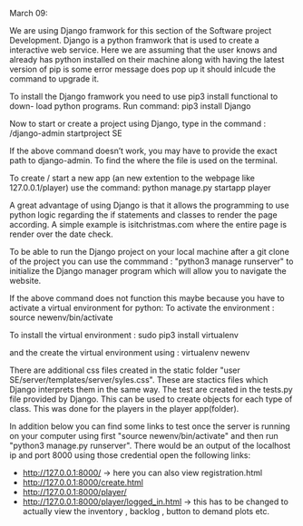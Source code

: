 March 09:

We are using Django framwork for this section of the Software project Development. Django is a python framwork that is used to create a interactive web service. Here we are assuming that the user knows and already has python installed on their machine along with having the latest version of pip is some error message does pop up it should inlcude the command to upgrade it.

To install the Django framwork you need to use pip3 install functional to down- load python programs. Run command:
pip3 install Django

Now to start or create a project using Django, type in the command :
/django-admin startproject SE

If the above command doesn’t work, you may have to provide the exact path to django-admin. To find the where the file is used on the terminal.

To create / start a new app (an new extention to the webpage like 127.0.0.1/player) use the command:
python manage.py startapp player 

A great advantage of using Django is that it allows the programming to use python logic regarding the if statements and classes to render the page according. A simple example is isitchristmas.com where the entire page is render over the date check.

To be able to run the Django project on your local machine after a git clone of the project you can use the commmand :
"python3 manage runserver" to initialize the Django manager program which will allow you to navigate the website.

If the above command does not function this maybe because you have to activate a virtual environment for python:
To activate the environment : source newenv/bin/activate

To install the virtual environment : sudo pip3 install virtualenv 

and the create the virtual environment using : virtualenv newenv 

There are additional css files created in the static folder "user SE/server/templates/server/syles.css". These are stactics files which Django interprets them in the same way. 
The test are created in the tests.py file provided by Django. This can be used to create objects for each type of class. This was done for the players in the player app(folder).

In addition below you can find some links to test once the server is running on your computer using first "source newenv/bin/activate" and then run "python3 manage.py runserver". There would be an output of the localhost ip and port 8000 using those credential open the following links:

- http://127.0.0.1:8000/ -> here you can also view registration.html
- http://127.0.0.1:8000/create.html
- http://127.0.0.1:8000/player/
- http://127.0.0.1:8000/player/logged_in.html -> this has to be changed to actually view the inventory , backlog , button to demand plots etc.
